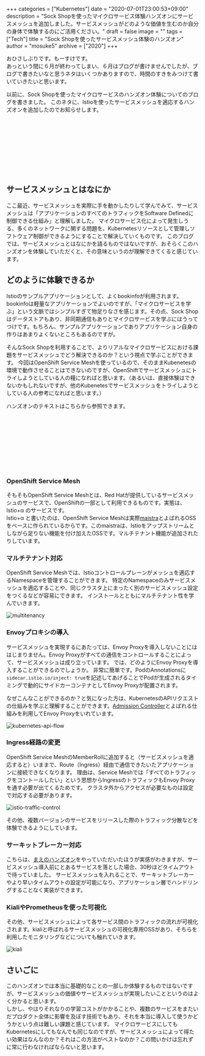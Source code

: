 +++
categories = ["Kubernetes"]
date = "2020-07-01T23:00:53+09:00"
description = "Sock Shopを使ったマイクロサービス体験ハンズオンにサービスメッシュを追加しました。サービスメッシュがどのような価値を生むのか自分の身体で体験するのにご活用ください。"
draft = false
image = ""
tags = ["Tech"]
title = "Sock Shopを使ったサービスメッシュ体験のハンズオン"
author = "mosuke5"
archive = ["2020"]
+++

おひさしぶりです。もーすけです。  
あっという間に６月が終わってしまい、６月はブログが書けませんでしたが、ブログで書きたいなと思うネタはいくつかありますので、時間のすきをみつけて書いていきたいと思います。

以前に、Sock Shopを使ったマイクロサービスのハンズオン体験についてのブログを書きました。
このネタに、Istioを使ったサービスメッシュを適応するハンズオンを追加したのでお知らせします。

<div class="iframely-embed"><div class="iframely-responsive" style="height: 140px; padding-bottom: 0;"><a href="https://blog.mosuke.tech/entry/2020/01/22/sockshop/" data-iframely-url="//cdn.iframe.ly/YDI2rVR"></a></div></div><script async src="//cdn.iframe.ly/embed.js" charset="utf-8"></script>

<!--more-->

## サービスメッシュとはなにか
ここ最近、サービスメッシュを実際に手を動かしたりして学んでみて、サービスメッシュは「アプリケーションのすべてのトラフィックをSoftware Definedに制御できる仕組み」と理解しました。
マイクロサービス化によって発生しうる、多くのネットワークに関する問題を、Kubernetesリソースとして管理しソフトウェア制御ができるようにすることで解決していくものです。
このブログでは、サービスメッシュとはなにかを語るものではないですが、おそらくこのハンズオンを体験していただくと、その意味というのが理解できてくると感じています。  

## どのように体験できるか
Istioのサンプルアプリケーションとして、よくbookinfoが利用されます。
bookinfoは軽量なアプリケーションでよいのですが、「マイクロサービスを学ぶ」という文脈ではシンプルすぎて物足りなさを感じます。その点、Sock Shopはデータストアもあり、非同期通信もありとマイクロサービスを学ぶにはうってつけです。もちろん、サンプルアプリケーションでありアプリケーション自身の作りはあまりよくないところもあるのですが。

そんなSock Shopを利用することで、よりリアルなマイクロサービスにおける課題をサービスメッシュでどう解決できるのか？という視点で学ぶことができます。
今回はOpenShift Service Meshを使っているので、そのままKubenetesの環境で動作させることはできないのですが、OpenShiftでサービスメッシュにトライしようとしている人の糧になればと思います。（あるいは、直接体験はできないかもしれないですが、他のKubenetesでサービスメッシュをトライしようとしている人の参考になればと思います。）

ハンズオンのテキストはこちらから参照できます。

<div class="iframely-embed"><div class="iframely-responsive" style="height: 140px; padding-bottom: 0;"><a href="https://github.com/mosuke5/microservices-demo-openshift/blob/master/servicemesh/workshop-servicemesh.md" data-iframely-url="//cdn.iframe.ly/pEhhuZs"></a></div></div><script async src="//cdn.iframe.ly/embed.js" charset="utf-8"></script>

### OpenShift Service Mesh
そもそもOpenShift Service Meshとは、Red Hatが提供しているサービスメッシュのサービスで、OpenShiftの一部として利用できるものです。実態は、Istio+α のサービスです。  
Istio+α と書いたのは、OpenShift Service Meshは実際<a href="https://maistra.io/">maistra</a>とよばれるOSSをベースに作られているからです。このmaistraは、Istioをアップストリームとしながら足りない機能を付け加えたOSSです。マルチテナント機能が追加されたりしています。

### マルチテナント対応
OpenShift Service Meshでは、Istioコントロールプレーンがメッシュを適応するNamespaceを管理することができます。
特定のNamespaceのみサービスメッシュを適応することや、同じクラスタ上にまったく別のサービスメッシュ設定をつくるなどが容易にできます。
インストールとともにマルチテナント性を学んでいきます。

![multitenancy](/image/istio-multitenancy.png)

### Envoyプロキシの導入
サービスメッシュを実現するにあたっては、Envoy Proxyを導入しないことにははじまりません。Envoy Proxyがすべての通信をコントロールすることによって、サービスメッシュは成り立っています。
では、どのようにEnvoy Proxyを導入することができるのでしょうか。
非常に簡単です。PodのAnnotationsに`sidecar.istio.io/inject: true`を記述してあげることでPodが生成されるタイミングで動的にサイドカーコンテナとしてEnvoy Proxyが配置されます。

なぜこんなことができるのか？と気になった方は、KubernetesのAPIリクエストの仕組みを学ぶと理解することができます。[Admission Controller](https://kubernetes.io/docs/reference/access-authn-authz/admission-controllers/)とよばれる仕組みを利用してEnvoy Proxyをいれています。

![kubernetes-api-flow](/image/kubernetes-api-flow.png)

### Ingress経路の変更
OpenShift Service MeshのMemberRollに追加すると（サービスメッシュを適応すると）いままで、Route（Ingress）経由で通信できたいたアプリケーションに接続できなくなります。
理由は、Service Meshでは「すべてのトラフィックをコントールしたい」という思想からIngressのトラフィックもEnvoy Proxyを通す必要が出てくるためです。
クラスタ外からアクセスが必要なものは設定で対応する必要があります。

![istio-traffic-control](/image/istio-traffic-control.png)

その他、複数バージョンのサービスをリリースした際のトラフィック分散などを体験できるようにしています。

### サーキットブレーカー対応
こちらは、[まえのハンズオン](https://github.com/mosuke5/microservices-demo-openshift/blob/master/workshop-solutions.md)をやっていただいたほうが実感がわきますが、サービスメッシュ導入前にとあるサービスを落とした場合、30秒ほどタイムアウトで待っていました。
サービスメッシュを入れることで、サーキットブレーカーやより早いタイムアウトの設定が可能になり、アプリケーション層でハンドリングすることなく実装ができます。

### KialiやPrometheusを使った可視化
その他、サービスメッシュによって各サービス間のトラフィックの流れが可視化されます。kialiと呼ばれるサービスメッシュの可視化専用OSSがあり、そちらを利用したモニタリングなどについても触れていきます。

![kiali](/image/kiali.gif)

## さいごに
このハンズオンでは本当に基礎的なことの一部しか体験するものではないですが、サービスメッシュの価値やサービスメッシュが実現したいことというのはよく分かると思います。  
しかし、やはりそれなりの学習コストがかかることや、複数のサービスをまたいだプロダクト全体に影響を及ぼす技術でもあり、それを本当に導入して使うかどうかという点は難しい課題と感じています。
マイクロサービスにしてもKubernetesにしてもなんでも同じなのですが、サービスメッシュによって得たい効果はなんなのか？それはこの方法がベストなのか？この問いかけは忘れずに常に行わなければならないと思います。
